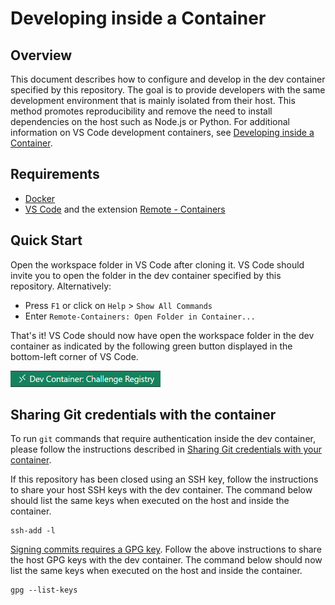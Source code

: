 # Developing inside a Container

## Overview

This document describes how to configure and develop in the dev container
specified by this repository. The goal is to provide developers with the same
development environment that is mainly isolated from their host. This method
promotes reproducibility and remove the need to install dependencies on the host
such as Node.js or Python. For additional information on VS Code development
containers, see [Developing inside a Container].

## Requirements

- [Docker]
- [VS Code] and the extension [Remote - Containers]

## Quick Start

Open the workspace folder in VS Code after cloning it. VS Code should invite you
to open the folder in the dev container specified by this repository.
Alternatively:

- Press `F1` or click on `Help` > `Show All Commands`
- Enter `Remote-Containers: Open Folder in Container...`

That's it! VS Code should now have open the workspace folder in the dev
container as indicated by the following green button displayed in the
bottom-left corner of VS Code.

<img src="images/vscode-dev-container.png" height="26">

## Sharing Git credentials with the container

To run `git` commands that require authentication inside the dev container,
please follow the instructions described in [Sharing Git credentials with your
container].

If this repository has been closed using an SSH key, follow the instructions to
share your host SSH keys with the dev container. The command below should list
the same keys when executed on the host and inside the container.

    ssh-add -l

[Signing commits requires a GPG key]. Follow the above instructions to share the
host GPG keys with the dev container. The command below should now list the same
keys when executed on the host and inside the container.

    gpg --list-keys

<!-- Links -->

[Developing inside a Container]: https://code.visualstudio.com/docs/remote/containers
[Docker]: https://docs.docker.com/get-docker/
[VS Code]: https://code.visualstudio.com/
[Remote - Containers]: https://marketplace.visualstudio.com/items?itemName=ms-vscode-remote.remote-containers
[Sharing Git credentials with your container]: https://code.visualstudio.com/docs/remote/containers#_sharing-git-credentials-with-your-container
[Signing commits requires a GPG key]: https://docs.github.com/en/authentication/managing-commit-signature-verification/adding-a-new-gpg-key-to-your-github-account